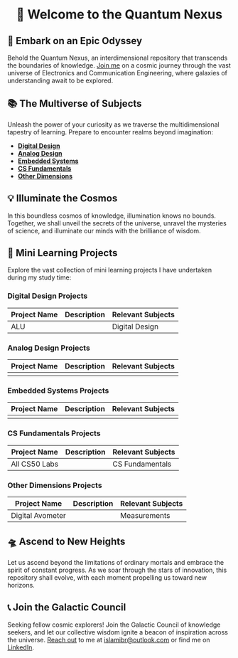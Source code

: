 <h1 align="center">🌌 Welcome to the Quantum Nexus</h1>


## 🚀 Embark on an Epic Odyssey

Behold the Quantum Nexus, an interdimensional repository that transcends the boundaries of knowledge. [Join me](https://linktr.ee/bitwizofficial) on a cosmic journey through the vast universe of Electronics and Communication Engineering, where galaxies of understanding await to be explored.

## 📚 The Multiverse of Subjects
Unleash the power of your curiosity as we traverse the multidimensional tapestry of learning. Prepare to encounter realms beyond imagination:

- [**Digital Design**](https://github.com/islamibr/College/blob/main/Materials/Digital.md)
- [**Analog Design**](https://github.com/islamibr/College/blob/main/Materials/Analog.md)
- [**Embedded Systems**](https://github.com/islamibr/College/blob/main/Materials/Embedded.md)
- [**CS Fundamentals**](https://github.com/islamibr/College/blob/main/Materials/CS.md)
- [**Other Dimensions**](https://github.com/islamibr/College/blob/main/Materials/Other.md)

## 💡 Illuminate the Cosmos

In this boundless cosmos of knowledge, illumination knows no bounds. Together, we shall unveil the secrets of the universe, unravel the mysteries of science, and illuminate our minds with the brilliance of wisdom.

## 📂 Mini Learning Projects

Explore the vast collection of mini learning projects I have undertaken during my study time:

### Digital Design Projects

| Project Name  | Description                                      | Relevant Subjects     |
| ------------- | ------------------------------------------------ | --------------------- |
| ALU     | | Digital Design        |

### Analog Design Projects

| Project Name  | Description                                      | Relevant Subjects     |
| ------------- | ------------------------------------------------ | --------------------- |
| | | |
### Embedded Systems Projects

| Project Name  | Description                                      | Relevant Subjects     |
| ------------- | ------------------------------------------------ | --------------------- |
| | | |
### CS Fundamentals Projects

| Project Name  | Description                                      | Relevant Subjects     |
| ------------- | ------------------------------------------------ | --------------------- |
| All CS50 Labs     |  | CS Fundamentals       |


### Other Dimensions Projects

| Project Name  | Description                                      | Relevant Subjects     |
| ------------- | ------------------------------------------------ | --------------------- |
| Digital Avometer | | Measurements   |

## 🛸 Ascend to New Heights
Let us ascend beyond the limitations of ordinary mortals and embrace the spirit of constant progress. As we soar through the stars of innovation, this repository shall evolve, with each moment propelling us toward new horizons.

## 📞 Join the Galactic Council

Seeking fellow cosmic explorers! Join the Galactic Council of knowledge seekers, and let our collective wisdom ignite a beacon of inspiration across the universe. [Reach out](https://linktr.ee/islamibr) to me at [islamibr@outlook.com](mailto:islamibr@outlook.com) or find me on [LinkedIn](https://www.linkedin.com/in/islamibr).
